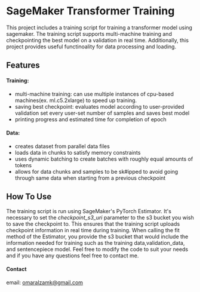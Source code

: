 # SageMaker Transformer Training
This project includes a training script for training a transformer model using sagemaker. The training script supports multi-machine training and checkpointing the best model on a validation in real time. Additionally, this project provides useful functinoality for data processing and loading.

## Features
#### Training:
  * multi-machine training: can use multiple instances of cpu-based machines(ex. ml.c5.2xlarge) to speed up training.
  * saving best checkpoint: evaluates model according to user-provided validation set every user-set number of samples and saves best model
  * printing progress and estimated time for completion of epoch
#### Data:
  * creates dataset from parallel data files
  * loads data in chunks to satisfy memory constraints
  * uses dynamic batching to create batches with roughly equal amounts of tokens
  * allows for data chunks and samples to be sk#ipped to avoid going through same data when starting from a previous checkpoint
## How To Use
The training script is run using SageMaker's PyTorch Estimator. It's necessary to set the *checkpoint_s3_uri* parameter to the s3 bucket you wish to save the checkpoint to. This ensures that the training script uploads checkpoint information in real time during training. When calling the fit method of the Estimator, you provide the s3 bucket that would include the information needed for training such as the training data,validation_data, and sentencepiece model. Feel free to modify the code to suit your needs and if you have any questions feel free to contact me.

#### Contact
email: omaralzamk@gmail.com
